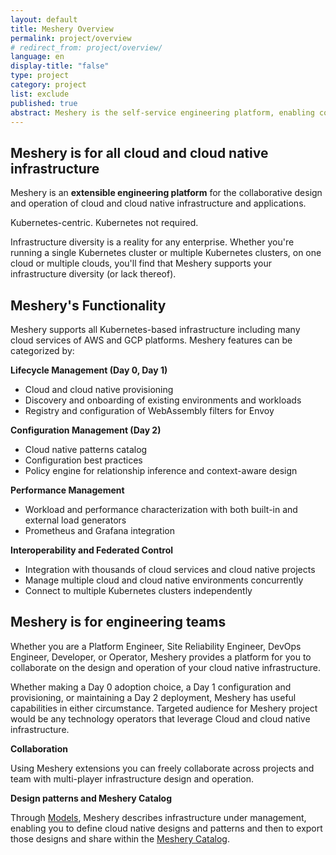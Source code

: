 ```yaml
---
layout: default
title: Meshery Overview
permalink: project/overview
# redirect_from: project/overview/
language: en
display-title: "false"
type: project
category: project
list: exclude
published: true
abstract: Meshery is the self-service engineering platform, enabling collaborative design and operation of cloud and cloud native infrastructure.
---
```


## Meshery is for all cloud and cloud native infrastructure

Meshery is an **extensible engineering platform** for the collaborative design and operation of cloud and cloud native infrastructure and applications.

Kubernetes-centric. Kubernetes not required.

Infrastructure diversity is a reality for any enterprise. Whether you're running a single Kubernetes cluster or multiple Kubernetes clusters, on one cloud or multiple clouds, you'll find that Meshery supports your infrastructure diversity (or lack thereof).

## Meshery's Functionality

Meshery supports all Kubernetes-based infrastructure including many cloud services of AWS and GCP platforms. Meshery features can be categorized by:

**Lifecycle Management (Day 0, Day 1)**

- Cloud and cloud native provisioning
- Discovery and onboarding of existing environments and workloads
- Registry and configuration of WebAssembly filters for Envoy

**Configuration Management (Day 2)**

- Cloud native patterns catalog
- Configuration best practices
- Policy engine for relationship inference and context-aware design

**Performance Management**

- Workload and performance characterization with both built-in and external load generators
- Prometheus and Grafana integration

**Interoperability and Federated Control**

- Integration with thousands of cloud services and cloud native projects
- Manage multiple cloud and cloud native environments concurrently
- Connect to multiple Kubernetes clusters independently

## Meshery is for engineering teams

Whether you are a Platform Engineer, Site Reliability Engineer, DevOps Engineer, Developer, or Operator, Meshery provides a platform for you to collaborate on the design and operation of your cloud native infrastructure.

Whether making a Day 0 adoption choice, a Day 1 configuration and provisioning, or maintaining a Day 2 deployment, Meshery has useful capabilities in either circumstance. Targeted audience for Meshery project would be any technology operators that leverage Cloud and cloud native infrastructure.

**Collaboration**

Using Meshery extensions you can freely collaborate across projects and team with multi-player infrastructure design and operation.

**Design patterns and Meshery Catalog**

Through [Models]({{site.baseurl}}/concepts/logical/models), Meshery describes infrastructure under management, enabling you to define cloud native designs and patterns and then to export those designs and share within the <a href="https://meshery.io/catalog" target="_self_">Meshery Catalog</a>.


<!-- 
### Meshery is for performance management

Meshery helps users weigh the value of their cloud native deployments against the overhead incurred in running different deployment scenarios and different configruations. Meshery provides statistical analysis of the request latency and throughput seen across various permutations of your workload, infrastructure and infrastructure configuration. In addition to request latency and throughput, Meshery also tracks memory and CPU overhead in of the nodes in your cluster. Establish a performance benchmark and track performance against this baseline as your environment changes over time. 
-->

<!-- ### Supported Integrations

#### **Stable**

| Adapter | Status |
| :----------- | -----: |
{% for adapter in site.adapters -%}
{% if adapter.project_status == "stable" -%}
| <img src="{{ adapter.image }}" style="width:20px" /> [{{ adapter.name }}]({{ site.baseurl }}{{ adapter.url }}) | {{ adapter.project_status }} |
{% endif -%}
{% endfor %}

##### **Beta**

| Adapter | Status |
| :----------- | -----: |
{% for adapter in site.adapters -%}
{% if adapter.project_status == "beta" -%}
| <img src="{{ adapter.image }}" style="width:20px" /> [{{ adapter.name }}]({{ site.baseurl }}{{ adapter.url }}) | {{ adapter.project_status }} |
{% endif -%}
{% endfor %}

##### **Alpha** - Meshery adapters for which we are seeking community-contributed support.

| Adapter | Status |
| :----------- | -----: |
{% for adapter in site.adapters -%}
{% if adapter.project_status == "alpha" -%}
| <img src="{{ adapter.image }}" style="width:20px" /> [{{ adapter.name }}]({{ site.baseurl }}{{ adapter.url }}) | {{ adapter.project_status }} |
{% endif -%}
{% endfor %}
 -->

<!-- ## Meshery as a project and its community

{% assign sorted_pages = site.pages | sort: "type" | reverse %}

<ul>
    {% for item in sorted_pages %}
    {% if item.type=="project" and item.language=="en" and item.list != "exclude" %}
      <li><a href="{{ site.baseurl }}{{ item.url }}">{{ item.title }}</a>
      {% if item.description != " " %}
        -  {{ item.description }}
      {% endif %}
      </li>
      {% endif %}
    {% endfor %}
</ul> 
-->
